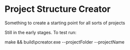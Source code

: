 # Project Structure Creator
Something to create a starting point for all sorts of projects

Still in the early stages.
To test run:

make && build\pcreator.exe --projectFolder <Destination Folder> --projectName <Project name>
